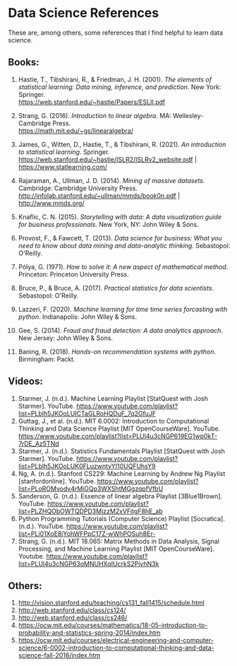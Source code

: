 # Data Science References
These are, among others, some references that I find helpful to learn data science.<br/> 
## Books:
1. Hastie, T., Tibshirani, R., & Friedman, J. H. (2001). *The elements of statistical learning: Data mining, inference, and prediction*. New York: Springer. <br/>
https://web.stanford.edu/~hastie/Papers/ESLII.pdf

2. Strang, G. (2016). *Introduction to linear algebra*. MA: Wellesley-Cambridge Press. <br/>
https://math.mit.edu/~gs/linearalgebra/

3. James, G., Witten, D., Hastie, T., & Tibshirani, R. (2021). *An introduction to statistical learning*. Springer. <br/>
https://web.stanford.edu/~hastie/ISLR2/ISLRv2_website.pdf | https://www.statlearning.com/

4. Rajaraman, A., Ullman, J. D. (2014). *Mining of massive datasets*. Cambridge: Cambridge University Press.
http://infolab.stanford.edu/~ullman/mmds/book0n.pdf | http://www.mmds.org/

5. Knaflic, C. N. (2015). *Storytelling with data: A data visualization guide for business professionals*. New York, NY: John Wiley & Sons. <br/>
6. Provost, F., & Fawcett, T. (2013). *Data science for business: What you need to know about data mining and data-analytic thinking*. Sebastopol: O'Reilly. <br/> 
7. Pólya, G. (1971). *How to solve it: A new aspect of mathematical method*. Princeton: Princeton University Press. <br/>
8. Bruce, P., & Bruce, A. (2017). *Practical statistics for data scientists*. Sebastopol: O'Reilly. <br/>
9. Lazzeri, F. (2020). *Machine learning for time time series forcasting with python*. Indianapolis: John Wiley & Sons. <br/>
10. Gee, S. (2014). *Fraud and fraud detection: A data analytics approach*. New Jersey: John Wiley & Sons. <br/>
11. Baning, R. (2018). *Hands-on recommendation systems with python*. Birmingham: Packt. <br/>

## Videos:
1. Starmer, J. (n.d.). Machine Learning Playlist [StatQuest with Josh Starmer]. YouTube. https://www.youtube.com/playlist?list=PLblh5JKOoLUICTaGLRoHQDuF_7q2GfuJF
2. Guttag, J., et al. (n.d.). MIT 6.0002: Introduction to Computational Thinking and Data Science Playlist [MIT OpenCourseWare]. YouTube. https://www.youtube.com/playlist?list=PLUl4u3cNGP619EG1wp0kT-7rDE_Az5TNd
3. Starmer, J. (n.d.). Statistics Fundamentals Playlist [StatQuest with Josh Starmer]. YouTube. https://www.youtube.com/playlist?list=PLblh5JKOoLUK0FLuzwntyYI10UQFUhsY9
4. Ng, A. (n.d.). Stanford CS229: Machine Learning by Andrew Ng Playlist [stanfordonline]. YouTube. https://www.youtube.com/playlist?list=PLoROMvodv4rMiGQp3WXShtMGgzqpfVfbU
5. Sanderson, G. (n.d.). Essence of linear algebra Playlist [3Blue1Brown]. YouTube. https://www.youtube.com/playlist?list=PLZHQObOWTQDPD3MizzM2xVFitgF8hE_ab
6. Python Programming Tutorials (Computer Science) Playlist [Socratica]. (n.d.). YouTube. https://www.youtube.com/playlist?list=PLi01XoE8jYohWFPpC17Z-wWhPOSuh8Er-
7. Strang, G. (n.d.). MIT 18.065: Matrix Methods in Data Analysis, Signal Processing, and Machine Learning Playlist [MIT OpenCourseWare]. Youtube. https://www.youtube.com/playlist?list=PLUl4u3cNGP63oMNUHXqIUcrkS2PivhN3k

## Others:
1. http://vision.stanford.edu/teaching/cs131_fall1415/schedule.html
2. http://web.stanford.edu/class/cs124/
3. http://web.stanford.edu/class/cs246/
4. https://ocw.mit.edu/courses/mathematics/18-05-introduction-to-probability-and-statistics-spring-2014/index.htm
5. https://ocw.mit.edu/courses/electrical-engineering-and-computer-science/6-0002-introduction-to-computational-thinking-and-data-science-fall-2016/index.htm
